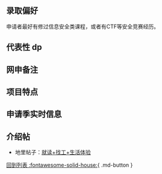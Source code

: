## 录取偏好

申请者最好有修过信息安全类课程，或者有CTF等安全竞赛经历。

## 代表性 dp

## 网申备注

## 项目特点

## 申请季实时信息

## 介绍帖

- 地里帖子：[就读+找工+生活体验](https://www.1point3acres.com/bbs/thread-965723-1-1.html)

[回到列表 :fontawesome-solid-house:](grade.md){ .md-button }
